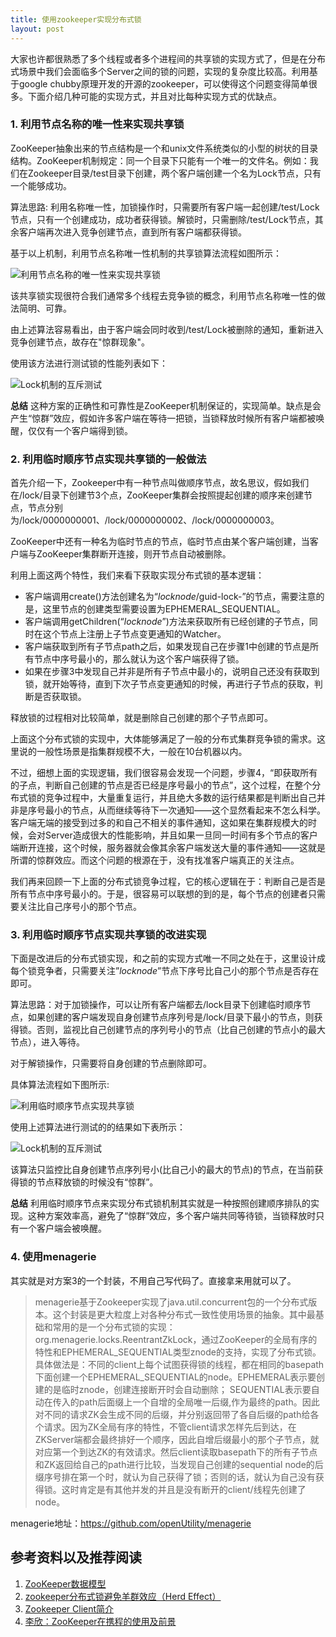 ```yaml
---
title: 使用zookeeper实现分布式锁
layout: post
---
```



大家也许都很熟悉了多个线程或者多个进程间的共享锁的实现方式了，但是在分布式场景中我们会面临多个Server之间的锁的问题，实现的复杂度比较高。利用基于google chubby原理开发的开源的zookeeper，可以使得这个问题变得简单很多。下面介绍几种可能的实现方式，并且对比每种实现方式的优缺点。


### 1. 利用节点名称的唯一性来实现共享锁

ZooKeeper抽象出来的节点结构是一个和unix文件系统类似的小型的树状的目录结构。ZooKeeper机制规定：同一个目录下只能有一个唯一的文件名。例如：我们在Zookeeper目录/test目录下创建，两个客户端创建一个名为Lock节点，只有一个能够成功。

算法思路: 利用名称唯一性，加锁操作时，只需要所有客户端一起创建/test/Lock节点，只有一个创建成功，成功者获得锁。解锁时，只需删除/test/Lock节点，其余客户端再次进入竞争创建节点，直到所有客户端都获得锁。

基于以上机制，利用节点名称唯一性机制的共享锁算法流程如图所示： 

![利用节点名称的唯一性来实现共享锁](/media/images/zk-for-distribute-lock-1.bmp)


该共享锁实现很符合我们通常多个线程去竞争锁的概念，利用节点名称唯一性的做法简明、可靠。

由上述算法容易看出，由于客户端会同时收到/test/Lock被删除的通知，重新进入竞争创建节点，故存在"惊群现象"。

使用该方法进行测试锁的性能列表如下：
 
![Lock机制的互斥测试](/media/images/zk-dlock-performance-test.gif) 


**总结** 这种方案的正确性和可靠性是ZooKeeper机制保证的，实现简单。缺点是会产生“惊群”效应，假如许多客户端在等待一把锁，当锁释放时候所有客户端都被唤醒，仅仅有一个客户端得到锁。


### 2. 利用临时顺序节点实现共享锁的一般做法


首先介绍一下，Zookeeper中有一种节点叫做顺序节点，故名思议，假如我们在/lock/目录下创建节3个点，ZooKeeper集群会按照提起创建的顺序来创建节点，节点分别为/lock/0000000001、/lock/0000000002、/lock/0000000003。

ZooKeeper中还有一种名为临时节点的节点，临时节点由某个客户端创建，当客户端与ZooKeeper集群断开连接，则开节点自动被删除。

利用上面这两个特性，我们来看下获取实现分布式锁的基本逻辑：

* 客户端调用create()方法创建名为“_locknode_/guid-lock-”的节点，需要注意的是，这里节点的创建类型需要设置为EPHEMERAL_SEQUENTIAL。
* 客户端调用getChildren(“_locknode_”)方法来获取所有已经创建的子节点，同时在这个节点上注册上子节点变更通知的Watcher。
* 客户端获取到所有子节点path之后，如果发现自己在步骤1中创建的节点是所有节点中序号最小的，那么就认为这个客户端获得了锁。
* 如果在步骤3中发现自己并非是所有子节点中最小的，说明自己还没有获取到锁，就开始等待，直到下次子节点变更通知的时候，再进行子节点的获取，判断是否获取锁。

释放锁的过程相对比较简单，就是删除自己创建的那个子节点即可。


上面这个分布式锁的实现中，大体能够满足了一般的分布式集群竞争锁的需求。这里说的一般性场景是指集群规模不大，一般在10台机器以内。

不过，细想上面的实现逻辑，我们很容易会发现一个问题，步骤4，“即获取所有的子点，判断自己创建的节点是否已经是序号最小的节点”，这个过程，在整个分布式锁的竞争过程中，大量重复运行，并且绝大多数的运行结果都是判断出自己并非是序号最小的节点，从而继续等待下一次通知——这个显然看起来不怎么科学。客户端无端的接受到过多的和自己不相关的事件通知，这如果在集群规模大的时候，会对Server造成很大的性能影响，并且如果一旦同一时间有多个节点的客户端断开连接，这个时候，服务器就会像其余客户端发送大量的事件通知——这就是所谓的惊群效应。而这个问题的根源在于，没有找准客户端真正的关注点。

我们再来回顾一下上面的分布式锁竞争过程，它的核心逻辑在于：判断自己是否是所有节点中序号最小的。于是，很容易可以联想的到的是，每个节点的创建者只需要关注比自己序号小的那个节点。


### 3. 利用临时顺序节点实现共享锁的改进实现

下面是改进后的分布式锁实现，和之前的实现方式唯一不同之处在于，这里设计成每个锁竞争者，只需要关注”_locknode_”节点下序号比自己小的那个节点是否存在即可。

算法思路：对于加锁操作，可以让所有客户端都去/lock目录下创建临时顺序节点，如果创建的客户端发现自身创建节点序列号是/lock/目录下最小的节点，则获得锁。否则，监视比自己创建节点的序列号小的节点（比自己创建的节点小的最大节点），进入等待。

对于解锁操作，只需要将自身创建的节点删除即可。

具体算法流程如下图所示:

![利用临时顺序节点实现共享锁](/media/images/zk-for-distribute-lock-2.png)


使用上述算法进行测试的的结果如下表所示：

![Lock机制的互斥测试](/media/images/zk-dlock-performance-test-2.gif)
 

该算法只监控比自身创建节点序列号小(比自己小的最大的节点)的节点，在当前获得锁的节点释放锁的时候没有“惊群”。


**总结** 利用临时顺序节点来实现分布式锁机制其实就是一种按照创建顺序排队的实现。这种方案效率高，避免了“惊群”效应，多个客户端共同等待锁，当锁释放时只有一个客户端会被唤醒。


### 4. 使用menagerie

其实就是对方案3的一个封装，不用自己写代码了。直接拿来用就可以了。

> menagerie基于Zookeeper实现了java.util.concurrent包的一个分布式版本。这个封装是更大粒度上对各种分布式一致性使用场景的抽象。其中最基础和常用的是一个分布式锁的实现：
org.menagerie.locks.ReentrantZkLock，通过ZooKeeper的全局有序的特性和EPHEMERAL_SEQUENTIAL类型znode的支持，实现了分布式锁。具体做法是：不同的client上每个试图获得锁的线程，都在相同的basepath下面创建一个EPHEMERAL_SEQUENTIAL的node。EPHEMERAL表示要创建的是临时znode，创建连接断开时会自动删除； SEQUENTIAL表示要自动在传入的path后面缀上一个自增的全局唯一后缀,作为最终的path。因此对不同的请求ZK会生成不同的后缀，并分别返回带了各自后缀的path给各个请求。因为ZK全局有序的特性，不管client请求怎样先后到达，在ZKServer端都会最终排好一个顺序，因此自增后缀最小的那个子节点，就对应第一个到达ZK的有效请求。然后client读取basepath下的所有子节点和ZK返回给自己的path进行比较，当发现自己创建的sequential node的后缀序号排在第一个时，就认为自己获得了锁；否则的话，就认为自己没有获得锁。这时肯定是有其他并发的并且是没有断开的client/线程先创建了node。

menagerie地址：https://github.com/openUtility/menagerie


参考资料以及推荐阅读
-----------------


1. [ZooKeeper数据模型](http://nileader.blog.51cto.com/1381108/946788)
2. [zookeeper分布式锁避免羊群效应（Herd Effect）](http://jm-blog.aliapp.com/?p=2554)
3. [Zookeeper Client简介](http://jm-blog.aliapp.com/?p=1047)
4. [李欣：ZooKeeper在携程的使用及前景](http://v.csdn.hudong.com/open/view/detail/83-SDCC2012-ctrip-ZooKeeper)



